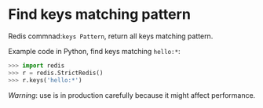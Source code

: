 # Find keys matching pattern

Redis commnad:`keys Pattern`, return all keys matching pattern.

Example code in Python, find keys matching `hello:*`:

```python
>>> import redis
>>> r = redis.StrictRedis()
>>> r.keys('hello:*')
```

*Warning*: use is in production carefully because it might affect performance.
